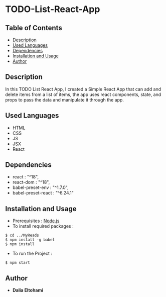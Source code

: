# TODO-List-React-App

## Table of Contents

* [Description](#Description)
* [Used Languages](#used-languages)
* [Dependencies](#dependencies)
* [Installation and Usage](#installation-and-usage)
* [Author](#author)

## Description

In this TODO List React App, I created a Simple React App that can add and delete items from a list of items, the app uses react components, state, and props to pass the data and manipulate it through the app.

## Used Languages 
- HTML
- CSS
- JS
- JSX
- React


## Dependencies
-  react : "^18",
-  react-dom : "^18",
-  babel-preset-env : "^1.7.0",
-  babel-preset-react : "^6.24.1"

## Installation and Usage
- Prerequisites : [Node.js](https://nodejs.org/en/download/)
- To install required packages : 
```
$ cd ../MyReads
$ npm install -g babel
$ npm install
```
- To run the Project :
```
$ npm start
```

## Author
- **Dalia Eltohami**
